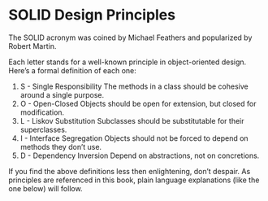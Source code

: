 # SOLID Design Principles 

The SOLID acronym was coined by Michael Feathers and popularized by Robert Martin.

Each letter stands for a well-known principle in object-oriented design.
Here’s a formal definition of each one: 

1. S - Single Responsibility The methods in a class should be cohesive around a single purpose.
2. O - Open-Closed Objects should be open for extension, but closed for modification.
3. L - Liskov Substitution Subclasses should be substitutable for their superclasses.
4. I - Interface Segregation Objects should not be forced to depend on methods they don’t use.
5. D - Dependency Inversion Depend on abstractions, not on concretions.

If you find the above definitions less then enlightening, don’t despair.
As principles are referenced in this book, plain language explanations (like the one below) will follow.
